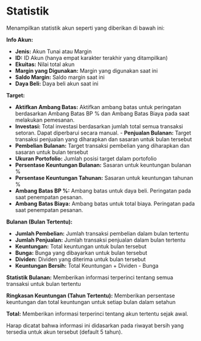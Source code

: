 # **Statistik**

Menampilkan statistik akun seperti yang diberikan di bawah ini:

**Info Akun:**
- **Jenis:** Akun Tunai atau Margin
- **ID:** ID Akun (hanya empat karakter terakhir yang ditampilkan)
- **Ekuitas:** Nilai total akun
- **Margin yang Digunakan:** Margin yang digunakan saat ini
- **Saldo Margin:** Saldo margin saat ini
- **Daya Beli:** Daya beli akun saat ini

**Target:**
- **Aktifkan Ambang Batas:** Aktifkan ambang batas untuk peringatan berdasarkan Ambang Batas BP % dan Ambang Batas Biaya pada saat melakukan pemesanan.
- **Investasi:** Total investasi berdasarkan jumlah total semua transaksi setoran. Dapat diperbarui secara manual. - **Penjualan Bulanan:** Target transaksi penjualan yang diharapkan dan sasaran untuk bulan tersebut
- **Pembelian Bulanan:** Target transaksi pembelian yang diharapkan dan sasaran untuk bulan tersebut
- **Ukuran Portofolio:** Jumlah posisi target dalam portofolio
- **Persentase Keuntungan Bulanan:** Sasaran untuk keuntungan bulanan %
- **Persentase Keuntungan Tahunan:** Sasaran untuk keuntungan tahunan %
- **Ambang Batas BP %:** Ambang batas untuk daya beli. Peringatan pada saat penempatan pesanan.
- **Ambang Batas Biaya:** Ambang batas untuk total biaya. Peringatan pada saat penempatan pesanan.

**Bulanan (Bulan Tertentu):**
- **Jumlah Pembelian:** Jumlah transaksi pembelian dalam bulan tertentu
- **Jumlah Penjualan:** Jumlah transaksi penjualan dalam bulan tertentu
- **Keuntungan:** Total keuntungan untuk bulan tersebut
- **Bunga:** Bunga yang dibayarkan untuk bulan tersebut
- **Dividen:** Dividen yang diterima untuk bulan tersebut
- **Keuntungan Bersih:** Total Keuntungan + Dividen - Bunga

**Statistik Bulanan:**
Memberikan informasi terperinci tentang semua transaksi untuk bulan tertentu

**Ringkasan Keuntungan (Tahun Tertentu):**
Memberikan persentase keuntungan dan total keuntungan untuk setiap bulan dalam setahun

**Total:**
Memberikan informasi terperinci tentang akun tertentu sejak awal.

Harap dicatat bahwa informasi ini didasarkan pada riwayat bersih yang tersedia untuk akun tersebut (default 5 tahun).

